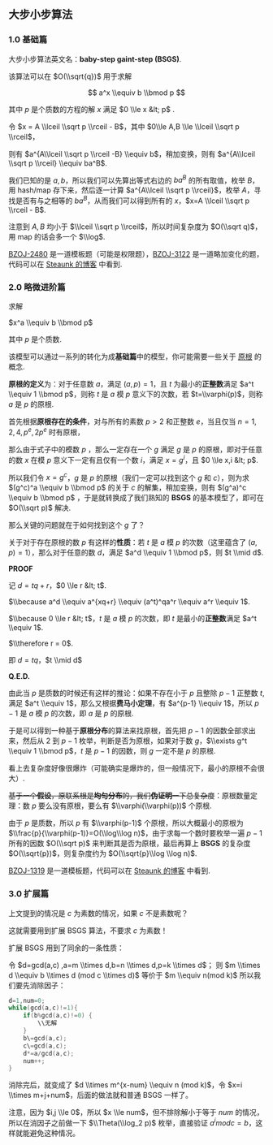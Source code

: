 ## 大步小步算法

### 1.0 基础篇

大步小步算法英文名：**baby-step gaint-step (BSGS)**.

该算法可以在 $O(\\sqrt{q})$ 用于求解

$$
a^x \\equiv b \\bmod p
$$

其中 $p$ 是个质数的方程的解 $x$ 满足 $0 \\le x &lt; p$ .

令 $x = A \\lceil \\sqrt p \\rceil - B$，其中 $0\\le A,B \\le \\lceil \\sqrt p \\rceil$，

则有 $a^{A\\lceil \\sqrt p \\rceil -B} \\equiv b$，稍加变换，则有 $a^{A\\lceil \\sqrt p \\rceil} \\equiv ba^B$.

我们已知的是 $a,b$，所以我们可以先算出等式右边的 $ba^B$ 的所有取值，枚举 $B$，用 hash/map 存下来，然后逐一计算 $a^{A\\lceil \\sqrt p \\rceil}$，枚举 $A$，寻找是否有与之相等的 $ba^B$，从而我们可以得到所有的 $x$，$x=A \\lceil \\sqrt p \\rceil - B$.

注意到 $A,B$ 均小于 $\\lceil \\sqrt p \\rceil$，所以时间复杂度为 $O(\\sqrt q)$，用 map 的话会多一个 $\\log$.

[BZOJ-2480](http://www.lydsy.com/JudgeOnline/problem.php?id=2480) 是一道模板题（可能是权限题），[BZOJ-3122](http://www.lydsy.com/JudgeOnline/problem.php?id=3122) 是一道略加变化的题，代码可以在 [Steaunk 的博客](https://blog.csdn.net/Steaunk/article/details/78988376) 中看到.

### 2.0 略微进阶篇

求解

$x^a \\equiv b \\bmod p$

其中 $p$ 是个质数.

该模型可以通过一系列的转化为成**基础篇**中的模型，你可能需要一些关于 [原根](/math/primitive-root/) 的概念.

**原根的定义**为：对于任意数 $a$，满足 $(a,p)=1$，且 $t$ 为最小的**正整数**满足 $a^t \\equiv 1 \\bmod p$，则称 $t$ 是 $a$ 模 $p$ 意义下的次数，若 $t=\\varphi(p)$，则称 $a$ 是 $p$ 的原根.

首先根据**原根存在的条件**，对与所有的素数 $p>2$ 和正整数 $e$，当且仅当 $n=1,2,4,p^e,2p^e$ 时有原根，

那么由于式子中的模数 $p$ ，那么一定存在一个 $g$ 满足 $g$ 是 $p$ 的原根，即对于任意的数 $x$ 在模 $p$ 意义下一定有且仅有一个数 $i$，满足 $x = g^i$，且 $0 \\le x,i &lt; p$.

所以我们令 $x=g^c$，$g$ 是 $p$ 的原根（我们一定可以找到这个 $g$ 和 $c$），则为求 $(g^c)^a \\equiv b \\bmod p$ 的关于 $c$ 的解集，稍加变换，则有 $(g^a)^c \\equiv b \\bmod p$ ，于是就转换成了我们熟知的 **BSGS** 的基本模型了，即可在 $O(\\sqrt p)$ 解决.

那么关键的问题就在于如何找到这个 $g$ 了？

关于对于存在原根的数 $p$ 有这样的**性质**：若 $t$ 是 $a$ 模 $p$ 的次数（这里蕴含了 $(a,p)=1$），那么对于任意的数 $d$，满足 $a^d \\equiv 1 \\bmod p$，则 $t \\mid d$.

**PROOF**

记 $d = tq+r$，$0 \\le r &lt; t$.

$\\because a^d \\equiv a^{xq+r} \\equiv (a^t)^qa^r \\equiv a^r \\equiv 1$.

$\\because 0 \\le r &lt; t$，$t$ 是 $a$ 模 $p$ 的次数，即 $t$ 是最小的**正整数**满足 $a^t \\equiv 1$.

$\\therefore r = 0$.

即 $d = tq$，$t \\mid d$

**Q.E.D.**

由此当 $p$ 是质数的时候还有这样的推论：如果不存在小于 $p$ 且整除 $p-1$ 正整数 $t$, 满足 $a^t \\equiv 1$，那么又根据**费马小定理**，有 $a^{p-1} \\equiv 1$，所以 $p-1$ 是 $a$ 模 $p$ 的次数，即 $a$ 是 $p$ 的原根.

于是可以得到一种基于**原根分布**的算法来找原根，首先把 $p-1$ 的因数全部求出来，然后从 $2$ 到 $p-1$ 枚举，判断是否为原根，如果对于数 $g$，$\\exists g^t \\equiv 1 \\bmod p$，$t$ 是 $p-1$ 的因数，则 $g$ 一定不是 $p$ 的原根.

看上去复杂度好像很爆炸（可能确实是爆炸的，但一般情况下，最小的原根不会很大）.

~~基于一个**假设**，原联系根是**均匀分布**的，我们**伪证明**一下总复杂度~~：原根数量定理：数 $p$ 要么没有原根，要么有 $\\varphi(\\varphi(p))$ 个原根.

由于 $p$ 是质数，所以 $p$ 有 $\\varphi(p-1)$ 个原根，所以大概最小的原根为 $\\frac{p}{\\varphi(p-1)}=O(\\log\\log n)$，由于求每一个数时要枚举一遍 $p-1$ 所有的因数 $O(\\sqrt p)$ 来判断其是否为原根，最后再算上 **BSGS** 的复杂度 $O(\\sqrt{p})$，则复杂度约为 $O(\\sqrt{p}\\log \\log n)$.

[BZOJ-1319](http://www.lydsy.com/JudgeOnline/problem.php?id=1319) 是一道模板题，代码可以在 [Steaunk 的博客](https://blog.csdn.net/Steaunk/article/details/78988376) 中看到.

### 3.0 扩展篇

上文提到的情况是 $c$ 为素数的情况，如果 $c$ 不是素数呢？

这就需要用到扩展 BSGS 算法，不要求 $c$ 为素数！

扩展 BSGS 用到了同余的一条性质：

令 $d=gcd(a,c) ,a=m \\times d,b=n \\times d,p=k \\times d$；
则 $m \\times d \\equiv b \\times d (mod c \\times d)$ 等价于 $m \\equiv n(mod k)$
所以我们要先消除因子：

```cpp
d=1,num=0;
while(gcd(a,c)!=1){
    if(b%gcd(a,c)!=0) {
        \\无解
    }
    b\=gcd(a,c);
    c\=gcd(a,c);
    d*=a/gcd(a,c);
    num++;
}
```

消除完后，就变成了 $d \\times m^{x-num} \\equiv n (mod k)$，令 $x=i \\times m+j+num$，后面的做法就和普通 BSGS 一样了。

注意，因为 $i,j \\le 0$，所以 $x \\le num$，但不排除解小于等于 $num$ 的情况，所以在消因子之前做一下 $\\Theta(\\log_2 p)$ 枚举，直接验证 $a^i mod c = b$，这样就能避免这种情况。

